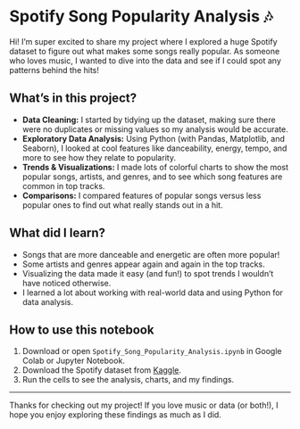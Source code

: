 # Spotify Song Popularity Analysis 🎶

Hi! I’m super excited to share my project where I explored a huge Spotify dataset to figure out what makes some songs really popular. As someone who loves music, I wanted to dive into the data and see if I could spot any patterns behind the hits!

## What’s in this project?

- **Data Cleaning:** I started by tidying up the dataset, making sure there were no duplicates or missing values so my analysis would be accurate.
- **Exploratory Data Analysis:** Using Python (with Pandas, Matplotlib, and Seaborn), I looked at cool features like danceability, energy, tempo, and more to see how they relate to popularity.
- **Trends & Visualizations:** I made lots of colorful charts to show the most popular songs, artists, and genres, and to see which song features are common in top tracks.
- **Comparisons:** I compared features of popular songs versus less popular ones to find out what really stands out in a hit.

## What did I learn?

- Songs that are more danceable and energetic are often more popular!
- Some artists and genres appear again and again in the top tracks.
- Visualizing the data made it easy (and fun!) to spot trends I wouldn’t have noticed otherwise.
- I learned a lot about working with real-world data and using Python for data analysis.

## How to use this notebook

1. Download or open `Spotify_Song_Popularity_Analysis.ipynb` in Google Colab or Jupyter Notebook.
2. Download the Spotify dataset from [Kaggle](https://www.kaggle.com/datasets/).
3. Run the cells to see the analysis, charts, and my findings.

---

Thanks for checking out my project! If you love music or data (or both!), I hope you enjoy exploring these findings as much as I did.
